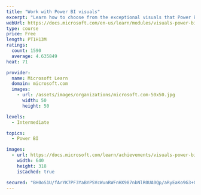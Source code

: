 ```yaml
---
title: "Work with Power BI visuals"
excerpt: "Learn how to choose from the exceptional visuals that Power BI makes available to you. Formatting visuals will direct the user’s attention to exactly where you want it, while helping to make the visual easier to read and interpret. You will also learn about how to use key performance indicators (KPIs)."
webUrl: https://docs.microsoft.com/en-us/learn/modules/visuals-power-bi/
type: course
price: Free
length: PT1H13M
ratings:
  count: 1590
  average: 4.635849
heat: 71

provider:
  name: Microsoft Learn
  domain: microsoft.com
  images:
    - url: /assets/images/organizations/microsoft.com-50x50.jpg
      width: 50
      height: 50

levels:
  - Intermediate

topics:
  - Power BI

images:
  - url: https://docs.microsoft.com/learn/achievements/visuals-power-bi-social.png
    width: 640
    height: 318
    isCached: true

secured: "BH0oS1U/fArYK7PF3YaBYPSVcWunRWFnHX987nbNlR0UA0Qp/aRyEaKo9G3+GNOUO9aBYc9d5x9CMCMZT5Go2uYV6wrMFniRopknwQt0IDw4TIiObL3nkeCAJ/XEPiilx7+qWaAaDMoX8PUrXPvaRuyyafiIdBfqwXXUnljIF9dbVQIp1+ZXzok7xVzjfc1StojOls058B+vaUTDWDnOIxKfUas3kn2iaYmhalJGVcpSMHMTrfX4/YGsU+Jl0P0yrERSyaWp32gsF9Sgtuio2RnzVTR6Pvd8adVexWfT5iG56UgvuTyrg4v8KbhJ2Fge5ta6h8zV+uWNOMbmQJ/9P1BMURqqr8mP6COoQ3IoLVKJERtrWs9athWGsGE+SNWhL4KzCMPrO0sESYq2PDIqhGIZIjtIhWZ79DaQRy+VZQ4=;uvy0mgK/exsy+EwR4iqWtQ=="
---
```


